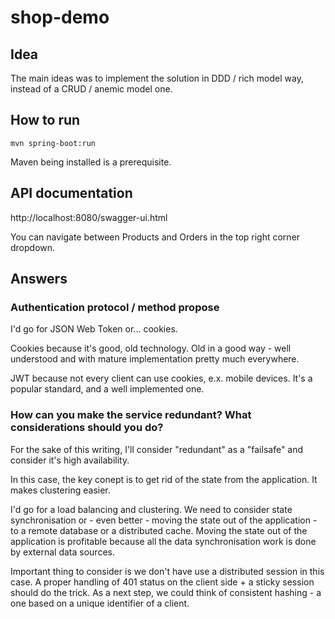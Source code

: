 # shop-demo

## Idea

The main ideas was to implement the solution in DDD / rich model way, instead of a CRUD / anemic model one.

## How to run

    mvn spring-boot:run
    
Maven being installed is a prerequisite.

## API documentation

http://localhost:8080/swagger-ui.html

You can navigate between Products and Orders in the top right corner dropdown.

## Answers

### Authentication protocol / method propose

I'd go for JSON Web Token or... cookies.

Cookies because it's good, old technology. Old in a good way - well understood and with mature implementation pretty much everywhere.

JWT because not every client can use cookies, e.x. mobile devices. It's a popular standard, and a well implemented one.  

### How can you make the service redundant? What considerations should you do?

For the sake of this writing, I'll consider "redundant" as a "failsafe" and consider it's high availability.

In this case, the key conept is to get rid of the state from the application. It makes clustering easier.

I'd go for a load balancing and clustering. We need to consider state synchronisation or - even better - moving the state out of the application - to a remote database or a distributed cache. Moving the state out of the application is profitable because all the data synchronisation work is done by external data sources.

Important thing to consider is we don't have use a distributed session in this case. A proper handling of 401 status on the client side + a sticky session should do the trick. As a next step, we could think of consistent hashing - a one based on a unique identifier of a client.